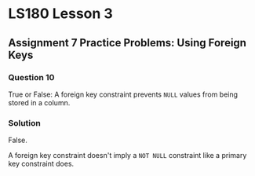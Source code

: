 # LS180 Lesson 3

## Assignment 7 Practice Problems: Using Foreign Keys

### Question 10

True or False: A foreign key constraint prevents `NULL` values from being stored
in a column.

### Solution

False.

A foreign key constraint doesn't imply a `NOT NULL` constraint like a primary
key constraint does.
